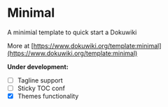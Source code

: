 # Minimal
A minimial template to quick start a Dokuwiki

More at [https://www.dokuwiki.org/template:minimal](https://www.dokuwiki.org/template:minimal)

**Under development:**
- [ ] Tagline support
- [ ] Sticky TOC conf
- [x] Themes functionality
